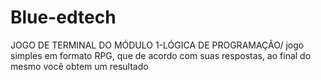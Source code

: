 # Blue-edtech
JOGO DE TERMINAL DO MÓDULO 1-LÓGICA DE PROGRAMAÇÃO/
jogo simples em formato RPG, que de acordo com suas respostas, ao final do mesmo você obtem um resultado
